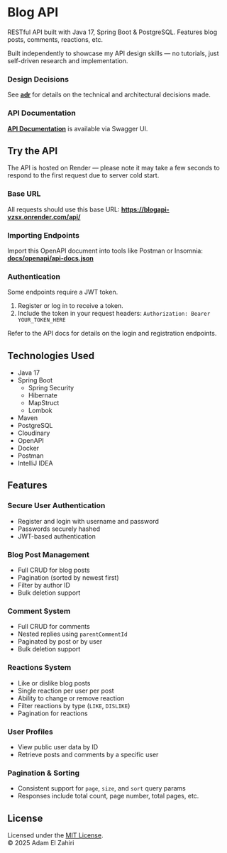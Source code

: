 # Blog API
RESTful API built with Java 17, Spring Boot & PostgreSQL. Features blog posts, comments, reactions, etc.

Built independently to showcase my API design skills — no tutorials, just self-driven research and implementation.

### Design Decisions
See **[adr](adr)** for details on the technical and architectural decisions made.

### API Documentation
**[API Documentation](https://adampyramide.github.io/BlogAPI/)** is available via Swagger UI.

## Try the API
The API is hosted on Render — please note it may take a few seconds to respond to the first request due to server cold start.

### Base URL
All requests should use this base URL:
**https://blogapi-vzsx.onrender.com/api/**

### Importing Endpoints
Import this OpenAPI document into tools like Postman or Insomnia:
**[docs/openapi/api-docs.json](docs/api-docs.json)**

### Authentication
Some endpoints require a JWT token.
1. Register or log in to receive a token.
2. Include the token in your request headers: ```Authorization: Bearer YOUR_TOKEN_HERE```

Refer to the API docs for details on the login and registration endpoints.

## Technologies Used
- Java 17
- Spring Boot
    - Spring Security
    - Hibernate
    - MapStruct
    - Lombok
- Maven
- PostgreSQL
- Cloudinary
- OpenAPI
- Docker
- Postman
- IntelliJ IDEA

## Features
### Secure User Authentication
- Register and login with username and password
- Passwords securely hashed
- JWT-based authentication

### Blog Post Management
- Full CRUD for blog posts
- Pagination (sorted by newest first)
- Filter by author ID
- Bulk deletion support

### Comment System
- Full CRUD for comments
- Nested replies using `parentCommentId`
- Paginated by post or by user
- Bulk deletion support

### Reactions System
- Like or dislike blog posts
- Single reaction per user per post
- Ability to change or remove reaction
- Filter reactions by type (`LIKE`, `DISLIKE`)
- Pagination for reactions

### User Profiles
- View public user data by ID
- Retrieve posts and comments by a specific user

### Pagination & Sorting
- Consistent support for `page`, `size`, and `sort` query params
- Responses include total count, page number, total pages, etc.

## License
Licensed under the [MIT License](LICENSE).  
© 2025 Adam El Zahiri
